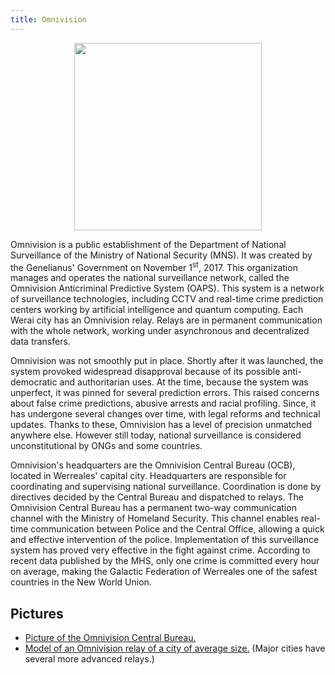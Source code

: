 ```yaml
---
title: Omnivision
---
```


<p style="text-align: center">
  <img src="https://www.gsmdome.com/wp-content/uploads/2015/07/OmniVision-Technologies-Inc.-660x189.png" alt="" width="300">
</p>
    
Omnivision is a public establishment of the Department of National Surveillance of the Ministry of National Security (MNS). It was created by the Genelianus' Government on November 1<sup>st</sup>, 2017. This organization manages and operates the national surveillance network, called the Omnivision Anticriminal Predictive System (OAPS). This system is a network of surveillance technologies, including CCTV and real-time crime prediction centers working by artificial intelligence and quantum computing. Each Werai city has an Omnivision relay. Relays are in permanent communication with the whole network, working under asynchronous and decentralized data transfers.

Omnivision was not smoothly put in place. Shortly after it was launched, the system provoked widespread disapproval because of its possible anti-democratic and authoritarian uses. At the time, because the system was unperfect, it was pinned for several prediction errors. This raised concerns about false crime predictions, abusive arrests and racial profiling. Since, it has undergone several changes over time, with legal reforms and technical updates. Thanks to these, Omnivision has a level of precision unmatched anywhere else. However still today, national surveillance is considered unconstitutional by ONGs and some countries.

Omnivision's headquarters are the Omnivision Central Bureau (OCB), located in Werreales' capital city. Headquarters are responsible for coordinating and supervising national surveillance. Coordination is done by directives decided by the Central Bureau and dispatched to relays. The Omnivision Central Bureau has a permanent two-way communication channel with the Ministry of Homeland Security. This channel enables real-time communication between Police and the Central Office, allowing a quick and effective intervention of the police. Implementation of this surveillance system has proved very effective in the fight against crime. According to recent data published by the MHS, only one crime is committed every hour on average, making the Galactic Federation of Werreales one of the safest countries in the New World Union.

## Pictures

- [Picture of the Omnivision Central Bureau.](https://images-wixmp-ed30a86b8c4ca887773594c2.wixmp.com/intermediary/f/eac17f5c-fee8-4a70-a1da-8e6bc9a2f6a7/d8zra1x-a7fd70e6-f997-4a1e-b321-5ae21fc49d7f.jpg/v1/fill/w_1024,h_686,q_70,strp/lormet_architecture_0239sml_by_lormet_images_d8zra1x-fullview.jpg)
- [Model of an Omnivision relay of a city of average size.](https://cdna.artstation.com/p/assets/images/images/008/351/528/large/bryant-koshu-prop2-01.jpg?1512181939) (Major cities have several more advanced relays.)